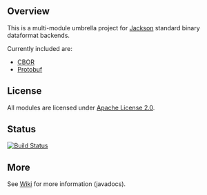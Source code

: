 ## Overview

This is a multi-module umbrella project for [Jackson](../../../jackson)
standard binary dataformat backends.

Currently included are:

* [CBOR](cbor/)
* [Protobuf](protobuf/)

## License

All modules are licensed under [Apache License 2.0](http://www.apache.org/licenses/LICENSE-2.0.txt).

## Status

[![Build Status](https://travis-ci.org/FasterXML/jackson-base-modules.svg)](https://travis-ci.org/FasterXML/jackson-dataformats-binary)

## More

See [Wiki](../../wiki) for more information (javadocs).
